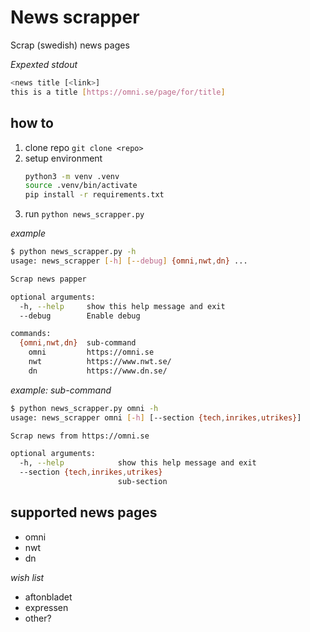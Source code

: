 # News scrapper
Scrap (swedish) news pages

_Expexted stdout_
```bash
<news title [<link>]
this is a title [https://omni.se/page/for/title]
```

## how to
1. clone repo `git clone <repo>`
2. setup environment 
   ```bash
   python3 -m venv .venv
   source .venv/bin/activate
   pip install -r requirements.txt
   ```
3. run `python news_scrapper.py`

_example_
```bash
$ python news_scrapper.py -h
usage: news_scrapper [-h] [--debug] {omni,nwt,dn} ...

Scrap news papper

optional arguments:
  -h, --help     show this help message and exit
  --debug        Enable debug

commands:
  {omni,nwt,dn}  sub-command
    omni         https://omni.se
    nwt          https://www.nwt.se/
    dn           https://www.dn.se/
```

_example: sub-command_
```bash
$ python news_scrapper.py omni -h
usage: news_scrapper omni [-h] [--section {tech,inrikes,utrikes}]

Scrap news from https://omni.se

optional arguments:
  -h, --help            show this help message and exit
  --section {tech,inrikes,utrikes}
                        sub-section
```

## supported news pages
- omni
- nwt
- dn


_wish list_
- aftonbladet
- expressen
- other?
